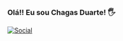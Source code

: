 ### Olá!! Eu sou Chagas Duarte! 🖐️
[![Social](https://img.shields.io/badge/LinkedIn-0077B5?style=for-the-badge&logo=linkedin&logoColor=white)](https://www.linkedin.com/in/chagasduarte/)
